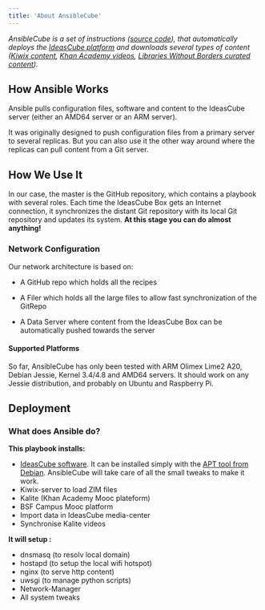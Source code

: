 ```yaml
---
title: 'About AnsibleCube'
---
```


_AnsibleCube is a set of instructions ([source code](https://github.com/ideascube/ansiblecube/tree/oneUpdateFile)), that automatically deploys the [IdeasCube platform](http://github.com/ideascube/ideascube/) and downloads several types of content \([Kiwix content](http://www.kiwix.org/), [Khan Academy videos](https://fr.khanacademy.org/), [Libraries Without Borders curated content](http://catalog.ideascube.org/omeka.yml.html)\)._

## How Ansible Works

Ansible pulls configuration files, software and content to the IdeasCube server (either an AMD64 server or an ARM server).

It was originally designed to push configuration files from a primary server to several replicas. But you can also use it the other way around where the replicas can pull content from a Git server.

## How We Use It

In our case, the master is the GitHub repository, which contains a playbook with several roles. Each time the IdeasCube Box gets an Internet connection, it synchronizes the distant Git repository with its local Git repository and updates its system.  **At this stage you can do almost anything!**

### Network Configuration

Our network architecture is based on:

* A GitHub repo which holds all the recipes

* A Filer which holds all the large files to allow fast synchronization of the GitRepo

* A Data Server where content from the IdeasCube Box can be automatically pushed towards the server

#### Supported Platforms

So far, AnsibleCube has only been tested with ARM Olimex Lime2 A20, Debian Jessie, Kernel 3.4/4.8 and AMD64 servers. It should work on any Jessie distribution, and probably on Ubuntu and Raspberry Pi.

## Deployment

### What does Ansible do?

**This playbook installs:**
* [IdeasCube software](http://github.com/ideascube/ideascube/). It can be installed simply with the [APT tool from Debian](http://repos.ideascube.org/debian/jessie). AnsibleCube will take care of all the small tweaks to make it work.
* Kiwix-server to load ZIM files
* Kalite \(Khan Academy Mooc plateform\)
* BSF Campus Mooc platform
* Import data in IdeasCube media-center
* Synchronise Kalite videos

**It will setup :**
* dnsmasq \(to resolv local domain\)
* hostapd \(to setup the local wifi hotspot\)
* nginx \(to serve http content\)
* uwsgi \(to manage python scripts\)
* Network-Manager
* All system tweaks